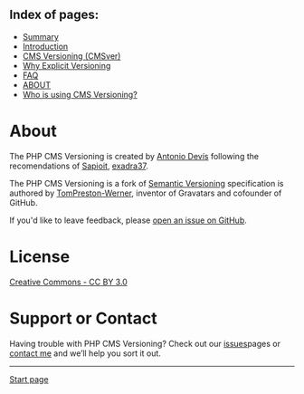 Index of pages:
---------------

* [Summary](/README.md)
* [Introduction](/README.md)
* [CMS Versioning (CMSver)](/VERSIONING.md)
* [Why Explicit Versioning](/WHY.md)
* [FAQ](/FAQ.md)
* [ABOUT](/ABOUT.md)
* [Who is using CMS Versioning?](/USERS.md)

# About

The PHP CMS Versioning is created by [Antonio Devís](https://github.com/colomet) following the recomendations of [Sapioit](https://medium.com/sapioit/why-having-3-numbers-in-the-version-name-is-bad-92fc1f6bc73c), [exadra37](https://github.com/exadra37-versioning/semantic-versioning).

The PHP CMS Versioning is a fork of [Semantic Versioning](http://semver.org/) specification is authored by [TomPreston-Werner](http://tom.preston-werner.com), inventor of Gravatars and cofounder of GitHub.

If you'd like to leave feedback, please [open an issue on GitHub](https://github.com/colomet/CMSver/issues).


# License

[Creative Commons - CC BY 3.0](http://creativecommons.org/licenses/by/3.0/)


# Support or Contact

Having trouble with PHP CMS Versioning? Check out our [issues](https://github.com/colomet/CMSver/issues)pages or [contact me](https://www.linkedin.com/in/antonio-devis-lopez/) and we’ll help you sort it out.



---



[Start page](./)
